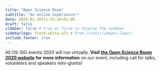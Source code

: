 ```yaml
---
title: "Open Science Room"
subtitle: "An online experience!"
date: 2020-01-26T21:55:26+01:00
draft: false
sidebar: false # true or false to display the sidebar
sidebarlogo: fresh-white-alt # From (static/images/logo/)
include_footer: true
---
```


All OS-SIG events 2020 will run virtually. **Visit [the Open Science Room 2020 website](https://ohbm.github.io/osr2020/) for more information** on our event, including call for talks, volunteers and speakers mini-grants!




 
